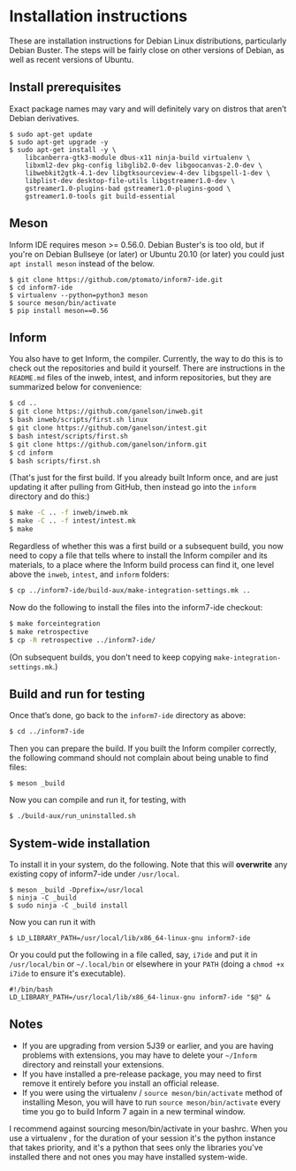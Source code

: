 # Installation instructions

These are installation instructions for Debian Linux distributions,
particularly Debian Buster. The steps will be fairly close on other
versions of Debian, as well as recent versions of Ubuntu.

## Install prerequisites

Exact package names may vary and will definitely vary on distros that
aren’t Debian derivatives.

```
$ sudo apt-get update
$ sudo apt-get upgrade -y
$ sudo apt-get install -y \
    libcanberra-gtk3-module dbus-x11 ninja-build virtualenv \
    libxml2-dev pkg-config libglib2.0-dev libgoocanvas-2.0-dev \
    libwebkit2gtk-4.1-dev libgtksourceview-4-dev libgspell-1-dev \
    libplist-dev desktop-file-utils libgstreamer1.0-dev \
    gstreamer1.0-plugins-bad gstreamer1.0-plugins-good \
    gstreamer1.0-tools git build-essential
```

## Meson

Inform IDE requires meson >= 0.56.0. Debian Buster's is too old,
but if you're on Debian Bullseye (or later) or Ubuntu 20.10 (or later)
you could just `apt install meson` instead of the below.

```
$ git clone https://github.com/ptomato/inform7-ide.git
$ cd inform7-ide
$ virtualenv --python=python3 meson
$ source meson/bin/activate
$ pip install meson==0.56
```

## Inform

You also have to get Inform, the compiler.
Currently, the way to do this is to check out the repositories and build it
yourself.
There are instructions in the `README.md` files of the inweb, intest, and inform
repositories, but they are summarized below for convenience:

```bash
$ cd ..
$ git clone https://github.com/ganelson/inweb.git
$ bash inweb/scripts/first.sh linux
$ git clone https://github.com/ganelson/intest.git
$ bash intest/scripts/first.sh
$ git clone https://github.com/ganelson/inform.git
$ cd inform
$ bash scripts/first.sh
```

(That's just for the first build.
If you already built Inform once, and are just updating it after pulling from
GitHub, then instead go into the `inform` directory and do this:)

```bash
$ make -C .. -f inweb/inweb.mk
$ make -C .. -f intest/intest.mk
$ make
```

Regardless of whether this was a first build or a subsequent build, you now need
to copy a file that tells where to install the Inform compiler and its
materials, to a place where the Inform build process can find it, one level above
the `inweb`, `intest`, and `inform` folders:

```bash
$ cp ../inform7-ide/build-aux/make-integration-settings.mk ..
```

Now do the following to install the files into the inform7-ide checkout:

```bash
$ make forceintegration
$ make retrospective
$ cp -R retrospective ../inform7-ide/
```

(On subsequent builds, you don't need to keep copying
`make-integration-settings.mk`.)

## Build and run for testing

Once that’s done, go back to the `inform7-ide` directory as above:

```bash
$ cd ../inform7-ide
```

Then you can prepare the build. If you built the Inform compiler correctly, the
following command should not complain about being unable to find files:

```
$ meson _build
```

Now you can compile and run it, for testing, with

```
$ ./build-aux/run_uninstalled.sh
```

## System-wide installation

To install it in your system, do the following.
Note that this will **overwrite** any existing copy of inform7-ide under
`/usr/local`.

```
$ meson _build -Dprefix=/usr/local
$ ninja -C _build
$ sudo ninja -C _build install
```

Now you can run it with

```
$ LD_LIBRARY_PATH=/usr/local/lib/x86_64-linux-gnu inform7-ide
```

Or you could put the following in a file called, say, `i7ide` and put it in
`/usr/local/bin` or `~/.local/bin` or elsewhere in your `PATH` (doing a
`chmod +x i7ide` to ensure it's executable).

```
#!/bin/bash
LD_LIBRARY_PATH=/usr/local/lib/x86_64-linux-gnu inform7-ide "$@" &
```

## Notes

* If you are upgrading from version 5J39 or earlier, and you are having
  problems with extensions, you may have to delete your `~/Inform`
  directory and reinstall your extensions.
* If you have installed a pre-release package, you may need to first
  remove it entirely before you install an official release.
* If you were using the virtualenv / `source meson/bin/activate` method
  of installing Meson, you will have to run `source meson/bin/activate`
  every time you go to build Inform 7 again in a new terminal window.

I recommend against sourcing meson/bin/activate in your bashrc. When you use a virtualenv
, for the duration of your session it's the python instance that takes priority, and
it's a python that sees only the libraries you've installed there and not ones you may
have installed system-wide.
